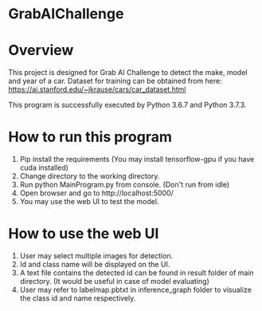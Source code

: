 # GrabAIChallenge
# Overview
This project is designed for Grab AI Challenge to detect the make, model and year of a car.
Dataset for training can be obtained from here: https://ai.stanford.edu/~jkrause/cars/car_dataset.html

This program is successfully executed by Python 3.6.7 and Python 3.7.3.

# How to run this program
1. Pip install the requirements (You may install tensorflow-gpu if you have cuda installed)
2. Change directory to the working directory.
3. Run python MainProgram.py from console. (Don't run from idle)
4. Open browser and go to http://localhost:5000/
5. You may use the web UI to test the model.

# How to use the web UI
1. User may select multiple images for detection.
2. Id and class name will be displayed on the UI.
3. A text file contains the detected id can be found in result folder of main directory. (It would be useful in case of model evaluating)
4. User may refer to labelmap.pbtxt in inference_graph folder to visualize the class id and name respectively.


